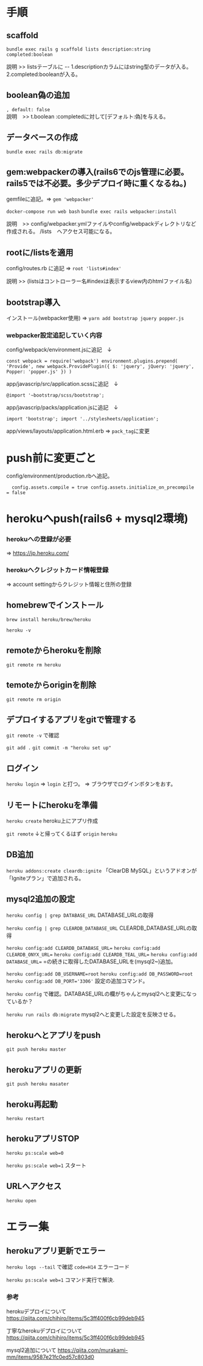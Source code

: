 # 手順

## scaffold
`bundle exec rails g scaffold lists description:string completed:boolean`

 説明 >> listsテーブルに -- 1.descriptionカラムにはstring型のデータが入る。 2.completed:booleanが入る。
 
 ## boolean偽の追加
 
  `, default: false`  
 説明　>> t.boolean :completedに対して[デフォルト:偽]を与える。
 
 ## データベースの作成

 `bundle exec rails db:migrate`
 
 ## gem:webpackerの導入(rails6でのjs管理に必要。rails5では不必要。多少デプロイ時に重くなるね。)
 gemfileに追記。=> `gem 'webpacker'`
 
 `docker-compose run web bash`
 `bundle exec rails webpacker:install` 
 
 説明　>> config/webpacker.ymlファイルやconfig/webpackディレクトリなど作成される。
         /lists　へアクセス可能になる。
 
 ## rootに/listsを適用
 config/routes.rb に追記 => `root 'lists#index'` 
 
 説明 >> (listsはコントローラー名#indexは表示するview内のhtmlファイル名)
 
 ## bootstrap導入
 インストール(webpacker使用)  => `yarn add bootstrap jquery popper.js`
 
   ###  webpacker設定追記していく内容
 config/webpack/environment.jsに追記　↓
 
 `const webpack = require('webpack')
environment.plugins.prepend(
  'Provide',
  new webpack.ProvidePlugin({
    $: 'jquery',
    jQuery: 'jquery',
    Popper: 'popper.js'
  })
)`

app/javascrip/src/application.scssに追記　↓

`@import '~bootstrap/scss/bootstrap';`

app/javascrip/packs/application.jsに追記　↓

`import 'bootstrap';
import '../stylesheets/application';`

app/views/layouts/application.html.erb => `pack_tag`に変更




# push前に変更ごと
 config/environment/production.rbへ追記。
 
 `  config.assets.compile = true
  config.assets.initialize_on_precompile = false`
  



# herokuへpush(rails6 + mysql2環境)

   ### herokuへの登録が必要
   => https://jp.heroku.com/

   ### herokuへクレジットカード情報登録
   => account settingからクレジット情報と住所の登録


## homebrewでインストール

`brew install heroku/brew/heroku`

`heroku -v`



## remoteからherokuを削除
`git remote rm heroku`

## temoteからoriginを削除
`git remote rm origin`



## デプロイするアプリをgitで管理する

`git remote -v`
で確認

`git add .`
`git commit -m "heroku set up"`





## ログイン

`heroku login`
=> `login` と打つ。
  => ブラウザでログインボタンをおす。
  
  
  
  

## リモートにherokuを準備

`heroku create`
heroku上にアプリ作成


`git remote`
↓と帰ってくるはず
`origin`
`heroku`




## DB追加

`heroku addons:create cleardb:ignite`
「ClearDB MySQL」というアドオンが「Igniteプラン」で追加される。




## mysql2追加の設定

`heroku config | grep DATABASE_URL`
DATABASE_URLの取得


`heroku config | grep CLEARDB_DATABASE_URL`
CLEARDB_DATABASE_URLの取得


`heroku config:add CLEARDB_DATABASE_URL=`
`heroku config:add CLEARDB_ONYX_URL=`
`heroku config:add CLEARDB_TEAL_URL=`
`heroku config:add DATABASE_URL=`
=の続きに取得したDATABASE_URLを(mysql2~)追加。


`heroku config:add DB_USERNAME=root`
`heroku config:add DB_PASSWORD=root`
`heroku config:add DB_PORT='3306'`
設定の追加コマンド。


`heroku config`
で確認。DATABASE_URLの欄がちゃんとmysql2へと変更になっているか？


`heroku run rails db:migrate`
mysql2へと変更した設定を反映させる。





## herokuへとアプリをpush
`git push heroku master`




## herokuアプリの更新
`git push heroku masater`



## heroku再起動
`heroku restart`



## herokuアプリSTOP
`heroku ps:scale web=0`


`heroku ps:scale web=1`
スタート



## URLへアクセス
`heroku open`





# エラー集

## herokuアプリ更新でエラー
`heroku logs --tail`
で確認
`code=H14`
エラーコード

`heroku ps:scale web=1`
コマンド実行で解決.





### 参考

herokuデプロイについて
https://qiita.com/chihiro/items/5c3ff400f6cb99deb945

丁寧なherokuデプロイについて
https://qiita.com/chihiro/items/5c3ff400f6cb99deb945

mysql2追加について
https://qiita.com/murakami-mm/items/9587e21fc0ed57c803d0
